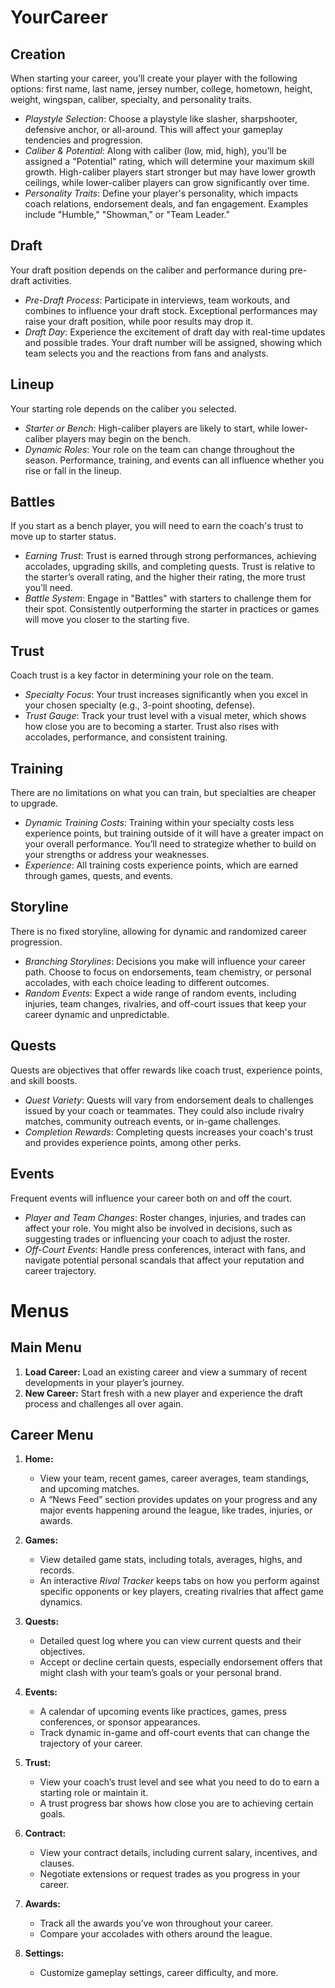 # YourCareer

## **Creation**  
When starting your career, you’ll create your player with the following options: first name, last name, jersey number, college, hometown, height, weight, wingspan, caliber, specialty, and personality traits.  
- *Playstyle Selection*: Choose a playstyle like slasher, sharpshooter, defensive anchor, or all-around. This will affect your gameplay tendencies and progression.  
- *Caliber & Potential*: Along with caliber (low, mid, high), you’ll be assigned a "Potential" rating, which will determine your maximum skill growth. High-caliber players start stronger but may have lower growth ceilings, while lower-caliber players can grow significantly over time.  
- *Personality Traits*: Define your player's personality, which impacts coach relations, endorsement deals, and fan engagement. Examples include "Humble," "Showman," or "Team Leader."

## **Draft**  
Your draft position depends on the caliber and performance during pre-draft activities.  
- *Pre-Draft Process*: Participate in interviews, team workouts, and combines to influence your draft stock. Exceptional performances may raise your draft position, while poor results may drop it.  
- *Draft Day*: Experience the excitement of draft day with real-time updates and possible trades. Your draft number will be assigned, showing which team selects you and the reactions from fans and analysts.

## **Lineup**  
Your starting role depends on the caliber you selected.  
- *Starter or Bench*: High-caliber players are likely to start, while lower-caliber players may begin on the bench.  
- *Dynamic Roles*: Your role on the team can change throughout the season. Performance, training, and events can all influence whether you rise or fall in the lineup.

## **Battles**  
If you start as a bench player, you will need to earn the coach's trust to move up to starter status.  
- *Earning Trust*: Trust is earned through strong performances, achieving accolades, upgrading skills, and completing quests. Trust is relative to the starter’s overall rating, and the higher their rating, the more trust you’ll need.  
- *Battle System*: Engage in "Battles" with starters to challenge them for their spot. Consistently outperforming the starter in practices or games will move you closer to the starting five.

## **Trust**  
Coach trust is a key factor in determining your role on the team.  
- *Specialty Focus*: Your trust increases significantly when you excel in your chosen specialty (e.g., 3-point shooting, defense).  
- *Trust Gauge*: Track your trust level with a visual meter, which shows how close you are to becoming a starter. Trust also rises with accolades, performance, and consistent training.

## **Training**  
There are no limitations on what you can train, but specialties are cheaper to upgrade.  
- *Dynamic Training Costs*: Training within your specialty costs less experience points, but training outside of it will have a greater impact on your overall performance. You’ll need to strategize whether to build on your strengths or address your weaknesses.  
- *Experience*: All training costs experience points, which are earned through games, quests, and events.

## **Storyline**  
There is no fixed storyline, allowing for dynamic and randomized career progression.  
- *Branching Storylines*: Decisions you make will influence your career path. Choose to focus on endorsements, team chemistry, or personal accolades, with each choice leading to different outcomes.  
- *Random Events*: Expect a wide range of random events, including injuries, team changes, rivalries, and off-court issues that keep your career dynamic and unpredictable.

## **Quests**  
Quests are objectives that offer rewards like coach trust, experience points, and skill boosts.  
- *Quest Variety*: Quests will vary from endorsement deals to challenges issued by your coach or teammates. They could also include rivalry matches, community outreach events, or in-game challenges.  
- *Completion Rewards*: Completing quests increases your coach's trust and provides experience points, among other perks.

## **Events**  
Frequent events will influence your career both on and off the court.  
- *Player and Team Changes*: Roster changes, injuries, and trades can affect your role. You might also be involved in decisions, such as suggesting trades or influencing your coach to adjust the roster.  
- *Off-Court Events*: Handle press conferences, interact with fans, and navigate potential personal scandals that affect your reputation and career trajectory.

# Menus

## Main Menu

1. **Load Career:** Load an existing career and view a summary of recent developments in your player’s journey.
2. **New Career:** Start fresh with a new player and experience the draft process and challenges all over again.
  
## Career Menu

1. **Home:**  
   - View your team, recent games, career averages, team standings, and upcoming matches.  
   - A “News Feed” section provides updates on your progress and any major events happening around the league, like trades, injuries, or awards.
  
2. **Games:**  
   - View detailed game stats, including totals, averages, highs, and records.
   - An interactive *Rival Tracker* keeps tabs on how you perform against specific opponents or key players, creating rivalries that affect game dynamics.

3. **Quests:**  
   - Detailed quest log where you can view current quests and their objectives.  
   - Accept or decline certain quests, especially endorsement offers that might clash with your team’s goals or your personal brand.

4. **Events:**  
   - A calendar of upcoming events like practices, games, press conferences, or sponsor appearances.
   - Track dynamic in-game and off-court events that can change the trajectory of your career.

5. **Trust:**  
   - View your coach’s trust level and see what you need to do to earn a starting role or maintain it.  
   - A trust progress bar shows how close you are to achieving certain goals.

6. **Contract:**  
   - View your contract details, including current salary, incentives, and clauses.  
   - Negotiate extensions or request trades as you progress in your career.

7. **Awards:**  
   - Track all the awards you’ve won throughout your career.  
   - Compare your accolades with others around the league.

8. **Settings:**  
   - Customize gameplay settings, career difficulty, and more.
